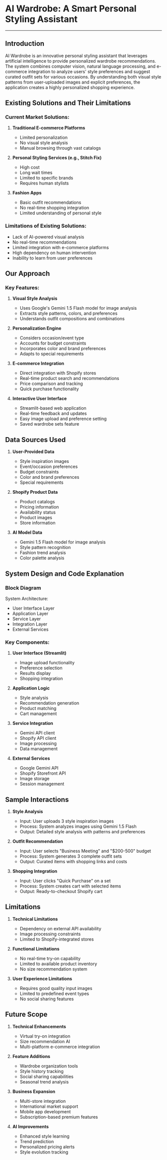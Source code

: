 # AI Wardrobe: A Smart Personal Styling Assistant

---

## Introduction
AI Wardrobe is an innovative personal styling assistant that leverages artificial intelligence to provide personalized wardrobe recommendations. The system combines computer vision, natural language processing, and e-commerce integration to analyze users' style preferences and suggest curated outfit sets for various occasions. By understanding both visual style patterns from user-uploaded images and explicit preferences, the application creates a highly personalized shopping experience.

## Existing Solutions and Their Limitations

### Current Market Solutions:
1. **Traditional E-commerce Platforms**
   - Limited personalization
   - No visual style analysis
   - Manual browsing through vast catalogs

2. **Personal Styling Services (e.g., Stitch Fix)**
   - High cost
   - Long wait times
   - Limited to specific brands
   - Requires human stylists

3. **Fashion Apps**
   - Basic outfit recommendations
   - No real-time shopping integration
   - Limited understanding of personal style

### Limitations of Existing Solutions:
- Lack of AI-powered visual analysis
- No real-time recommendations
- Limited integration with e-commerce platforms
- High dependency on human intervention
- Inability to learn from user preferences

## Our Approach

### Key Features:
1. **Visual Style Analysis**
   - Uses Google's Gemini 1.5 Flash model for image analysis
   - Extracts style patterns, colors, and preferences
   - Understands outfit compositions and combinations

2. **Personalization Engine**
   - Considers occasion/event type
   - Accounts for budget constraints
   - Incorporates color and brand preferences
   - Adapts to special requirements

3. **E-commerce Integration**
   - Direct integration with Shopify stores
   - Real-time product search and recommendations
   - Price comparison and tracking
   - Quick purchase functionality

4. **Interactive User Interface**
   - Streamlit-based web application
   - Real-time feedback and updates
   - Easy image upload and preference setting
   - Saved wardrobe sets feature

## Data Sources Used

1. **User-Provided Data**
   - Style inspiration images
   - Event/occasion preferences
   - Budget constraints
   - Color and brand preferences
   - Special requirements

2. **Shopify Product Data**
   - Product catalogs
   - Pricing information
   - Availability status
   - Product images
   - Store information

3. **AI Model Data**
   - Gemini 1.5 Flash model for image analysis
   - Style pattern recognition
   - Fashion trend analysis
   - Color palette analysis

## System Design and Code Explanation

### Block Diagram

System Architecture:
- User Interface Layer
- Application Layer
- Service Layer
- Integration Layer
- External Services

### Key Components:

1. **User Interface (Streamlit)**
   - Image upload functionality
   - Preference selection
   - Results display
   - Shopping integration

2. **Application Logic**
   - Style analysis
   - Recommendation generation
   - Product matching
   - Cart management

3. **Service Integration**
   - Gemini API client
   - Shopify API client
   - Image processing
   - Data management

4. **External Services**
   - Google Gemini API
   - Shopify Storefront API
   - Image storage
   - Session management

## Sample Interactions

1. **Style Analysis**
   - Input: User uploads 3 style inspiration images
   - Process: System analyzes images using Gemini 1.5 Flash
   - Output: Detailed style analysis with patterns and preferences

2. **Outfit Recommendation**
   - Input: User selects "Business Meeting" and "$200-500" budget
   - Process: System generates 3 complete outfit sets
   - Output: Curated items with shopping links and costs

3. **Shopping Integration**
   - Input: User clicks "Quick Purchase" on a set
   - Process: System creates cart with selected items
   - Output: Ready-to-checkout Shopify cart

## Limitations

1. **Technical Limitations**
   - Dependency on external API availability
   - Image processing constraints
   - Limited to Shopify-integrated stores

2. **Functional Limitations**
   - No real-time try-on capability
   - Limited to available product inventory
   - No size recommendation system

3. **User Experience Limitations**
   - Requires good quality input images
   - Limited to predefined event types
   - No social sharing features

## Future Scope

1. **Technical Enhancements**
   - Virtual try-on integration
   - Size recommendation AI
   - Multi-platform e-commerce integration

2. **Feature Additions**
   - Wardrobe organization tools
   - Style history tracking
   - Social sharing capabilities
   - Seasonal trend analysis

3. **Business Expansion**
   - Multi-store integration
   - International market support
   - Mobile app development
   - Subscription-based premium features

4. **AI Improvements**
   - Enhanced style learning
   - Trend prediction
   - Personalized pricing alerts
   - Style evolution tracking

